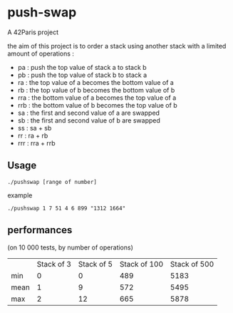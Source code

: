 # push-swap
A 42Paris project

the aim of this project is to order a stack using another stack with a limited
amount of operations :

- pa : push the top value of stack a to stack b
- pb : push the top value of stack b to stack a
- ra : the top value of a becomes the bottom value of a
- rb : the top value of b becomes the bottom value of b
- rra : the bottom value of a becomes the top value of a
- rrb : the bottom value of b becomes the top value of b
- sa : the first and second value of a are swapped
- sb : the first and second value of b are swapped
- ss : sa + sb
- rr : ra + rb
- rrr : rra + rrb

## Usage
```
./pushswap [range of number]
```
example
```
./pushswap 1 7 51 4 6 899 "1312 1664"
```

## performances
(on 10 000 tests, by number of operations)

<table>
	<th>
		<td colspan="2">Stack of 3</td>
		<td colspan="2">Stack of 5</td>
		<td colspan="2">Stack of 100</td>
		<td colspan="2">Stack of 500</td>
	</th>
	<tr>
		<td>min</td>
		<td colspan="2">0</td>
		<td colspan="2">0</td>
		<td colspan="2">489</td>
		<td colspan="2">5183</td>
	</tr>
	<tr>
		<td>mean</td>
		<td colspan="2">1</td>
		<td colspan="2">9</td>
		<td colspan="2">572</td>
		<td colspan="2">5495</td>
	</tr>
	<tr>
		<td>max</td>
		<td colspan="2">2</td>
		<td colspan="2">12</td>
		<td colspan="2">665</td>
		<td colspan="2">5878</td>
	</tr>
</table>
